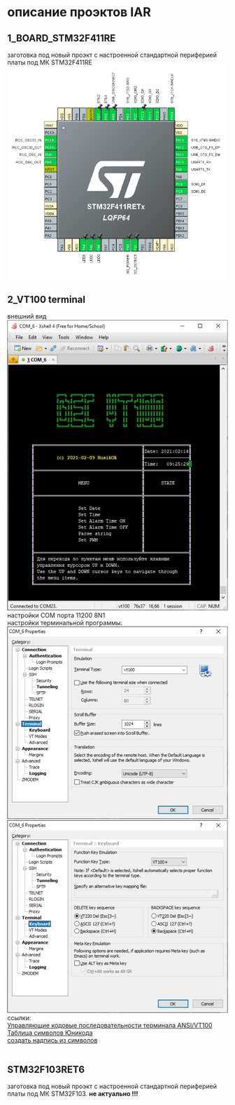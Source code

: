 # описание проэктов IAR

<h2>1_BOARD_STM32F411RE</h2>
заготовка под новый проэкт с настроенной стандартной периферией платы под МК STM32F411RE<br>
<img src="https://github.com/RusikOk/board-STM32F411RET6-Terraelectronica/blob/main/3_%D1%81%D1%85%D0%B5%D0%BC%D1%8B/terraelectronica%20TE-STM32F411RET6%20KIT%20v102%20cube.png" alt="">

<h2>2_VT100 terminal</h2>
внешний вид<br>
<img src="https://github.com/RusikOk/board-STM32F411RET6-Terraelectronica/blob/main/4_IAR/2_VT100%20terminal/0_out.jpg" alt="">
<br>
настройки COM порта 11200 8N1<br>
настройки терминальной программы:<br>
<img src="https://github.com/RusikOk/board-STM32F411RET6-Terraelectronica/blob/main/4_IAR/2_VT100%20terminal/1_terminal.jpg" alt="">
<img src="https://github.com/RusikOk/board-STM32F411RET6-Terraelectronica/blob/main/4_IAR/2_VT100%20terminal/2_keyboard.jpg" alt="">
<br>
ссылки:<br>
<a href="http://microsin.net/adminstuff/xnix/ansivt100-terminal-control-escape-sequences.html">Управляющие кодовые последовательности терминала ANSI/VT100</a><br>
<a href="https://pixelplus.ru/samostoyatelno/stati/vnutrennie-faktory/tablica-simvolov-unicode.html">Таблица символов Юникода</a><br>
<a href="http://vkontakte.doguran.ru/kak-pisat-simvolami.php">создать надпись из символов</a><br>
<a href=""></a><br>

<!-- h2></h2>
<img src="" alt="">
<img src="" alt="" !-->

<h2>STM32F103RET6</h2>
заготовка под новый проэкт с настроенной стандартной периферией платы под МК STM32F103. <b>не актуально !!!</b>